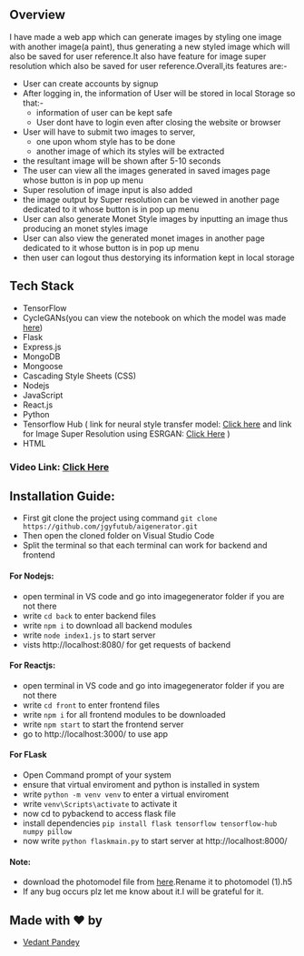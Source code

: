 ## Overview

I have made a web app which can generate images by styling one image with another image(a paint), thus generating a new styled image which will also be saved for user reference.It also have feature for image super resolution which also be saved for user reference.Overall,its features are:-

- User can create accounts by signup
- After logging in, the information of User will be stored in local Storage so that:-
  - information of user can be kept safe
  - User dont have to login even after closing the website or browser
- User will have to submit two images to server,
  - one upon whom style has to be done
  - another image of which its styles will be extracted
- the resultant image will be shown after 5-10 seconds
- The user can view all the images generated in saved images page whose button is in pop up menu
- Super resolution of image input is also added
- the image output by Super resolution can be viewed in another page dedicated to it whose button is in pop up menu
- User can also generate Monet Style images by inputting an image thus producing an monet styles image
- User can also view the generated monet images in another page dedicated to it whose button is in pop up menu
- then user can logout thus destorying its information kept in local storage

## Tech Stack

- TensorFlow
- CycleGANs(you can view the notebook on which the model was made [here](https://github.com/jgyfutub/Kaggle-competitons-notebooks/blob/main/aipainter.ipynb))
- Flask
- Express.js
- MongoDB
- Mongoose
- Cascading Style Sheets (CSS) 
- Nodejs 
- JavaScript
- React.js
- Python
- Tensorflow Hub ( link for neural style transfer model: [Click here](https://tfhub.dev/google/magenta/arbitrary-image-stylization-v1-256/2) and link for Image Super Resolution using ESRGAN: [Click Here](https://tfhub.dev/captain-pool/esrgan-tf2/1) )
- HTML

### Video Link: [Click Here](https://youtu.be/rEmhwUOeez4)

## Installation Guide:

- First git clone the project using command ` git clone https://github.com/jgyfutub/aigenerator.git `
- Then open the cloned folder on Visual Studio Code
- Split the terminal so that each terminal can work for backend and frontend
  
#### For Nodejs:

- open terminal in VS code and go into imagegenerator folder if you are not there
- write ` cd back ` to enter backend files
- write ` npm i ` to download all backend modules
- write ` node index1.js ` to start server
- vists http://localhost:8080/ for get requests of backend
  
#### For Reactjs:

- open terminal in VS code and go into imagegenerator folder if you are not there
- write ` cd front ` to enter frontend files
- write ` npm i ` for all frontend modules to be downloaded
- write ` npm start ` to start the frontend server
- go to http://localhost:3000/ to use app

#### For FLask

- Open Command prompt of your system
- ensure that virtual enviroment and python is installed in system
- write ` python -m venv venv ` to enter a virtual enviroment
- write ` venv\Scripts\activate ` to activate it
- now cd to pybackend to access flask file
- install dependencies ` pip install flask tensorflow tensorflow-hub numpy pillow `
- now write ` python flaskmain.py ` to start server at http://localhost:8000/

#### Note:
- download the photomodel file from [here](https://www.kaggle.com/code/vedant2003pandey/aipainter/output).Rename it to photomodel (1).h5
- If any bug occurs plz let me know about it.I will be grateful for it.

## Made with ❤️ by
- [Vedant Pandey](https://github.com/jgyfutub)

